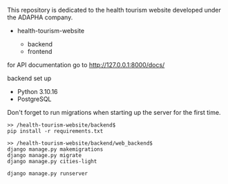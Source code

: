 This repository is dedicated to the health tourism website developed under the ADAPHA company.

* health-tourism-website

    - backend
    - frontend
 
for API documentation go to http://127.0.0.1:8000/docs/

backend set up

* Python 3.10.16
* PostgreSQL

Don't forget to run migrations when starting up the server for the first time.
```
>> /health-tourism-website/backend$
pip install -r requirements.txt

>> /health-tourism-website/backend/web_backend$
django manage.py makemigrations
django manage.py migrate
django manage.py cities-light 

django manage.py runserver
```
